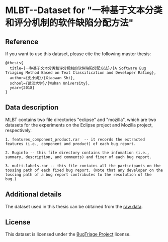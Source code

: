 # MLBT--Dataset for "一种基于文本分类和评分机制的软件缺陷分配方法"

## Reference

If you want to use this dataset, please cite the following master thesis:

```
@thesis{
  title={一种基于文本分类和评分机制的软件缺陷分配方法}/{A Software Bug Triaging Method Based on Text Classification and Developer Rating},
  author={史小婉}/{Xiaowan Shi},
  school={武汉大学}/{Wuhan University},
  year={2018}
}
```

## Data description

MLBT contains two file directories "eclipse" and "mozilla", which are two datasets for the experiments on the Eclipse project and Mozilla project, respectively. 

```
1. features_component_product.rar  -- it records the extracted features (i.e., component and product) of each bug report.

2. Buginfo -- this file directory contains the infomation (i.e., summary, description, and comments) and fixer of each bug report.

3. multi-labels.rar -- this file contains all the participants on the tossing path of each fixed bug report. (Note that any developer on the tossing path of a bug report contributes to the resolution of the bug.)
```

## Additional details

The dataset used in this thesis can be obtained from the [raw data](https://github.com/ssea-lab/BugTriage/tree/master/raw%20data).

## License

This dataset is licensed under the [BugTriage Project](https://github.com/ssea-lab/BugTriage/blob/master/LICENSE) license.

